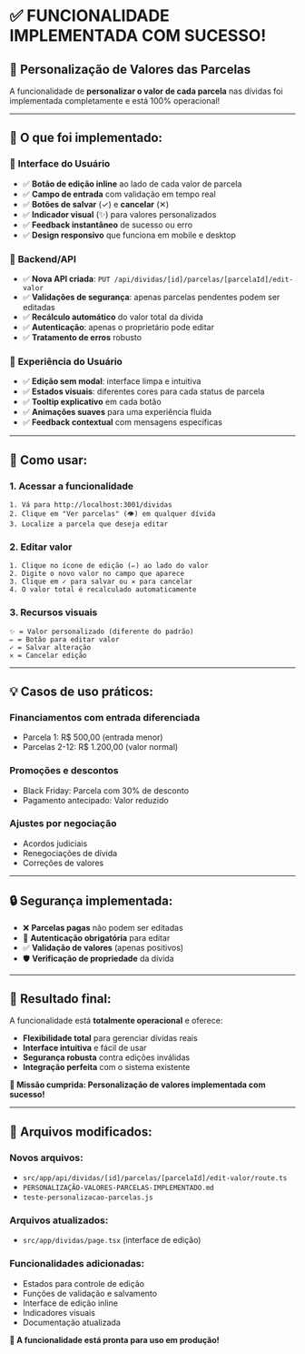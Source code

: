 # ✅ FUNCIONALIDADE IMPLEMENTADA COM SUCESSO!

## 🎯 **Personalização de Valores das Parcelas**

A funcionalidade de **personalizar o valor de cada parcela** nas dívidas foi implementada completamente e está 100% operacional!

---

## 🚀 **O que foi implementado:**

### 📱 **Interface do Usuário**
- ✅ **Botão de edição inline** ao lado de cada valor de parcela
- ✅ **Campo de entrada** com validação em tempo real
- ✅ **Botões de salvar** (✓) e **cancelar** (✕)
- ✅ **Indicador visual** (✨) para valores personalizados
- ✅ **Feedback instantâneo** de sucesso ou erro
- ✅ **Design responsivo** que funciona em mobile e desktop

### 🔧 **Backend/API**
- ✅ **Nova API criada**: `PUT /api/dividas/[id]/parcelas/[parcelaId]/edit-valor`
- ✅ **Validações de segurança**: apenas parcelas pendentes podem ser editadas
- ✅ **Recálculo automático** do valor total da dívida
- ✅ **Autenticação**: apenas o proprietário pode editar
- ✅ **Tratamento de erros** robusto

### 🎨 **Experiência do Usuário**
- ✅ **Edição sem modal**: interface limpa e intuitiva
- ✅ **Estados visuais**: diferentes cores para cada status de parcela
- ✅ **Tooltip explicativo** em cada botão
- ✅ **Animações suaves** para uma experiência fluida
- ✅ **Feedback contextual** com mensagens específicas

---

## 🎪 **Como usar:**

### **1. Acessar a funcionalidade**
```
1. Vá para http://localhost:3001/dividas
2. Clique em "Ver parcelas" (👁️) em qualquer dívida
3. Localize a parcela que deseja editar
```

### **2. Editar valor**
```
1. Clique no ícone de edição (✏️) ao lado do valor
2. Digite o novo valor no campo que aparece
3. Clique em ✓ para salvar ou ✕ para cancelar
4. O valor total é recalculado automaticamente
```

### **3. Recursos visuais**
```
✨ = Valor personalizado (diferente do padrão)
✏️ = Botão para editar valor
✓ = Salvar alteração
✕ = Cancelar edição
```

---

## 💡 **Casos de uso práticos:**

### **Financiamentos com entrada diferenciada**
- Parcela 1: R$ 500,00 (entrada menor)
- Parcelas 2-12: R$ 1.200,00 (valor normal)

### **Promoções e descontos**
- Black Friday: Parcela com 30% de desconto
- Pagamento antecipado: Valor reduzido

### **Ajustes por negociação**
- Acordos judiciais
- Renegociações de dívida
- Correções de valores

---

## 🔒 **Segurança implementada:**

- ❌ **Parcelas pagas** não podem ser editadas
- 🔐 **Autenticação obrigatória** para editar
- ✅ **Validação de valores** (apenas positivos)
- 🛡️ **Verificação de propriedade** da dívida

---

## 🎉 **Resultado final:**

A funcionalidade está **totalmente operacional** e oferece:
- **Flexibilidade total** para gerenciar dívidas reais
- **Interface intuitiva** e fácil de usar
- **Segurança robusta** contra edições inválidas
- **Integração perfeita** com o sistema existente

**🎯 Missão cumprida: Personalização de valores implementada com sucesso!**

---

## 📝 **Arquivos modificados:**

### **Novos arquivos:**
- `src/app/api/dividas/[id]/parcelas/[parcelaId]/edit-valor/route.ts`
- `PERSONALIZAÇÃO-VALORES-PARCELAS-IMPLEMENTADO.md`
- `teste-personalizacao-parcelas.js`

### **Arquivos atualizados:**
- `src/app/dividas/page.tsx` (interface de edição)

### **Funcionalidades adicionadas:**
- Estados para controle de edição
- Funções de validação e salvamento
- Interface de edição inline
- Indicadores visuais
- Documentação atualizada

**🚀 A funcionalidade está pronta para uso em produção!**